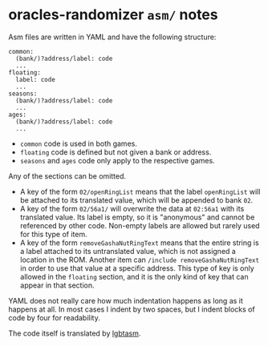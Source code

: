 # oracles-randomizer `asm/` notes

Asm files are written in YAML and have the following structure:

```
common:
  (bank/)?address/label: code
  ...
floating:
  label: code
  ...
seasons:
  (bank/)?address/label: code
  ...
ages:
  (bank/)?address/label: code
  ...
```

- `common` code is used in both games.
- `floating` code is defined but not given a bank or address.
- `seasons` and `ages` code only apply to the respective games.

Any of the sections can be omitted.

- A key of the form `02/openRingList` means that the label `openRingList` will
  be attached to its translated value, which will be appended to bank `02`.
- A key of the form `02/56a1/` will overwrite the data at `02:56a1` with its
  translated value. Its label is empty, so it is "anonymous" and cannot be
  referenced by other code. Non-empty labels are allowed but rarely used for
  this type of item.
- A key of the form `removeGashaNutRingText` means that the entire string is a
  label attached to its untranslated value, which is not assigned a location in
  the ROM. Another item can `/include removeGashaNutRingText` in order to use
  that value at a specific address. This type of key is only allowed in the
  `floating` section, and it is the only kind of key that can appear in that
  section.

YAML does not really care how much indentation happens as long as it happens at
all. In most cases I indent by two spaces, but I indent blocks of code by four
for readability.

The code itself is translated by [lgbtasm](https://github.com/jangler/lgbtasm).
